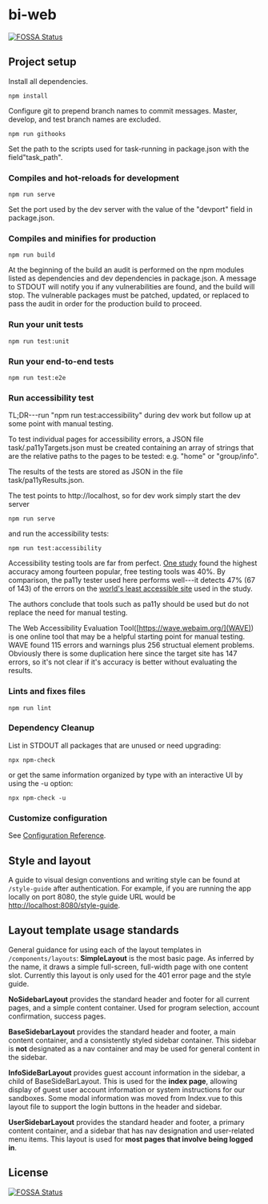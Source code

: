 # bi-web
[![FOSSA Status](https://app.fossa.com/api/projects/git%2Bgithub.com%2FBreeding-Insight%2Fbi-web.svg?type=shield)](https://app.fossa.com/projects/git%2Bgithub.com%2FBreeding-Insight%2Fbi-web?ref=badge_shield)


## Project setup
Install all dependencies.
```
npm install
```
Configure git to prepend branch names to commit messages.  Master, develop, and
test branch names are excluded.
```
npm run githooks
```
Set the path to the scripts used for task-running in package.json with the
field"task_path".

### Compiles and hot-reloads for development
```
npm run serve
```
Set the port used by the dev server with the value of the "devport" field in package.json.

### Compiles and minifies for production
```
npm run build
```
At the beginning of the build an audit is performed on the npm modules listed as
dependencies and dev dependencies in package.json.  A message to STDOUT will
notify you if any vulnerabilities are found, and the build will stop.  The
vulnerable packages must be patched, updated, or replaced to pass the audit in
order for the production build to proceed.

### Run your unit tests
```
npm run test:unit
```

### Run your end-to-end tests
```
npm run test:e2e
```

### Run accessibility test
TL;DR---run "npm run test:accessibility" during dev work but follow up at some
point with manual testing.

To test individual pages for accessibility errors, a JSON file
task/.pa11yTargets.json must be created containing an array of strings that are
the relative paths to the pages to be tested: e.g. "home" or "group/info".

The results of the tests are stored as JSON in the file task/pa11yResults.json.

The test points to http://localhost, so for dev work simply start the dev server
```
npm run serve
```
and run the accessibility tests:
```
npm run test:accessibility
```

Accessibility testing tools are far from perfect.  [One
study](https://alphagov.github.io/accessibility-tool-audit/) found the highest
accuracy among fourteen popular, free testing tools was 40%.  By comparison, the
pa11y tester used here performs well---it detects 47% (67 of 143) of the errors
on the [world's least accessible
site](https://alphagov.github.io/accessibility-tool-audit/test-cases.html) used
in the study.

The authors conclude that tools such as pa11y should be used but do not replace
the need for manual testing.

The Web Accessibility Evaluation Tool([https://wave.webaim.org/](WAVE)) is one
online tool that may be a helpful starting point for manual testing.  WAVE found
115 errors and warnings plus 256 structual element problems.  Obviously there is
some duplication here since the target site has 147 errors, so it's not clear if
it's accuracy is better without evaluating the results.

### Lints and fixes files
```
npm run lint
```

### Dependency Cleanup
List in STDOUT all packages that are unused or need upgrading:
```
npx npm-check
```
or get the same information organized by type with an interactive UI by using the -u option:
```
npx npm-check -u
```

### Customize configuration
See [Configuration Reference](https://cli.vuejs.org/config/).

## Style and layout
A guide to visual design conventions and writing style can be found at `/style-guide` after authentication.
For example, if you are running the app locally on port 8080, the style guide URL would be [http://localhost:8080/style-guide](http://localhost:8080/style-guide).

## Layout template usage standards
General guidance for using each of the layout templates in `/components/layouts`:
**SimpleLayout** is the most basic page. As inferred by the name, it draws a simple full-screen, full-width page with one content slot. Currently this layout is only used for the 401 error page and the style guide.

**NoSidebarLayout** provides the standard header and footer for all current pages, and a simple content container. Used for program selection, account confirmation, success pages.

**BaseSidebarLayout** provides the standard header and footer, a main content container, and a consistently styled sidebar container. This sidebar is **not** designated as a nav container and may be used for general content in the sidebar.

**InfoSideBarLayout** provides guest account information in the sidebar, a child of BaseSideBarLayout. This is used for the **index page**, allowing display of guest user account information or system instructions for our sandboxes. Some modal information was moved from Index.vue to this layout file to support the login buttons in the header and sidebar.

**UserSidebarLayout** provides the standard header and footer, a primary content container, and a sidebar that has nav designation and user-related menu items. This layout is used for **most pages that involve being logged in**.

## License
[![FOSSA Status](https://app.fossa.com/api/projects/git%2Bgithub.com%2FBreeding-Insight%2Fbi-web.svg?type=large)](https://app.fossa.com/projects/git%2Bgithub.com%2FBreeding-Insight%2Fbi-web?ref=badge_large)
